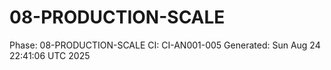 # 08-PRODUCTION-SCALE
Phase: 08-PRODUCTION-SCALE
CI: CI-AN001-005
Generated: Sun Aug 24 22:41:06 UTC 2025
